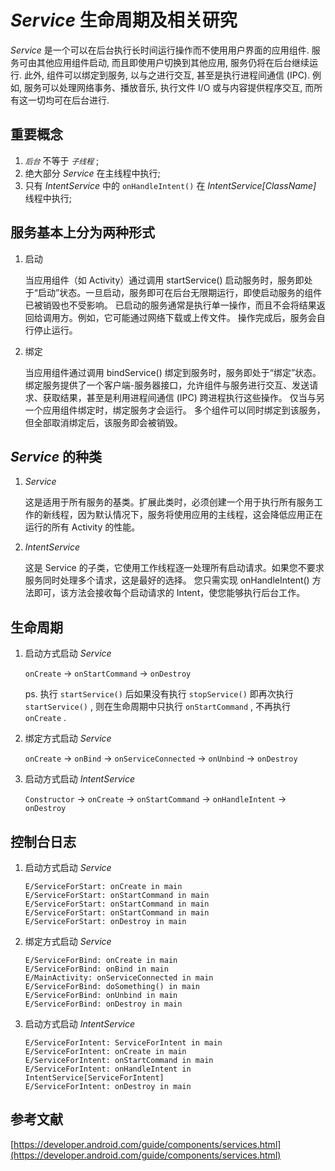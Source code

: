 # *Service* 生命周期及相关研究

*Service* 是一个可以在后台执行长时间运行操作而不使用用户界面的应用组件. 服务可由其他应用组件启动, 而且即使用户切换到其他应用, 服务仍将在后台继续运行. 此外, 组件可以绑定到服务, 以与之进行交互, 甚至是执行进程间通信 (IPC). 例如, 服务可以处理网络事务、播放音乐, 执行文件 I/O 或与内容提供程序交互, 而所有这一切均可在后台进行.

## 重要概念

1. *`后台`* 不等于 *`子线程`* ;
2. 绝大部分 *Service* 在主线程中执行;
3. 只有 *IntentService* 中的 `onHandleIntent()` 在 *IntentService[ClassName]* 线程中执行;

## 服务基本上分为两种形式

1. 启动

   当应用组件（如 Activity）通过调用 startService() 启动服务时，服务即处于“启动”状态。一旦启动，服务即可在后台无限期运行，即使启动服务的组件已被销毁也不受影响。 已启动的服务通常是执行单一操作，而且不会将结果返回给调用方。例如，它可能通过网络下载或上传文件。 操作完成后，服务会自行停止运行。

2. 绑定

   当应用组件通过调用 bindService() 绑定到服务时，服务即处于“绑定”状态。绑定服务提供了一个客户端-服务器接口，允许组件与服务进行交互、发送请求、获取结果，甚至是利用进程间通信 (IPC) 跨进程执行这些操作。 仅当与另一个应用组件绑定时，绑定服务才会运行。 多个组件可以同时绑定到该服务，但全部取消绑定后，该服务即会被销毁。

## *Service* 的种类

1. *Service*

   这是适用于所有服务的基类。扩展此类时，必须创建一个用于执行所有服务工作的新线程，因为默认情况下，服务将使用应用的主线程，这会降低应用正在运行的所有 Activity 的性能。

2. *IntentService*

   这是 Service 的子类，它使用工作线程逐一处理所有启动请求。如果您不要求服务同时处理多个请求，这是最好的选择。 您只需实现 onHandleIntent() 方法即可，该方法会接收每个启动请求的 Intent，使您能够执行后台工作。

## 生命周期

1. 启动方式启动 *Service*

   `onCreate` -> `onStartCommand` -> `onDestroy`

   ps. 执行 `startService()` 后如果没有执行 `stopService()` 即再次执行 `startService()` , 则在生命周期中只执行 `onStartCommand` , 不再执行 `onCreate` .

2. 绑定方式启动 *Service*

   `onCreate` -> `onBind` -> `onServiceConnected` -> `onUnbind` -> `onDestroy`

3. 启动方式启动 *IntentService*

   `Constructor` -> `onCreate` -> `onStartCommand` -> `onHandleIntent` -> `onDestroy`

## 控制台日志

1. 启动方式启动 *Service*

    ```
    E/ServiceForStart: onCreate in main
    E/ServiceForStart: onStartCommand in main
    E/ServiceForStart: onStartCommand in main
    E/ServiceForStart: onStartCommand in main
    E/ServiceForStart: onDestroy in main
    ```

2. 绑定方式启动 *Service*

    ```
    E/ServiceForBind: onCreate in main
    E/ServiceForBind: onBind in main
    E/MainActivity: onServiceConnected in main
    E/ServiceForBind: doSomething() in main
    E/ServiceForBind: onUnbind in main
    E/ServiceForBind: onDestroy in main
    ```

3. 启动方式启动 *IntentService*

    ```
    E/ServiceForIntent: ServiceForIntent in main
    E/ServiceForIntent: onCreate in main
    E/ServiceForIntent: onStartCommand in main
    E/ServiceForIntent: onHandleIntent in IntentService[ServiceForIntent]
    E/ServiceForIntent: onDestroy in main
    ```

## 参考文献

[https://developer.android.com/guide/components/services.html](https://developer.android.com/guide/components/services.html)